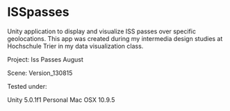# ISSpasses
Unity application to display and visualize ISS passes over specific geolocations. This app was created during 
my intermedia design studies at Hochschule Trier in my data visualization class.

Project: Iss Passes August

Scene: Version_130815

Tested under:

Unity 5.0.1f1 Personal
Mac OSX 10.9.5

